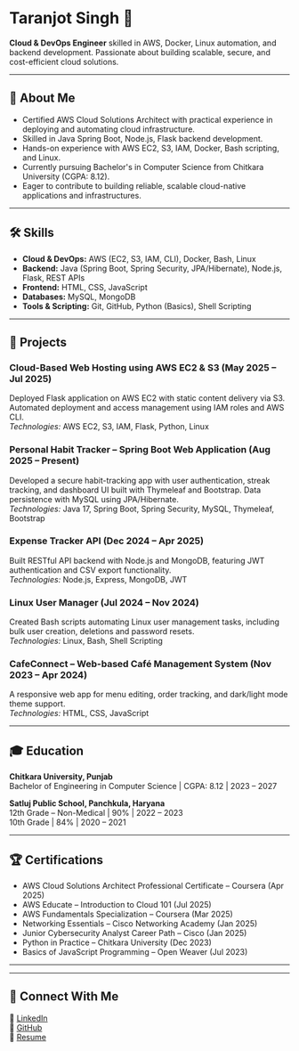 # Taranjot Singh 👋

**Cloud & DevOps Engineer** skilled in AWS, Docker, Linux automation, and backend development. Passionate about building scalable, secure, and cost-efficient cloud solutions.

---

## 🚀 About Me

- Certified AWS Cloud Solutions Architect with practical experience in deploying and automating cloud infrastructure.
- Skilled in Java Spring Boot, Node.js, Flask backend development.
- Hands-on experience with AWS EC2, S3, IAM, Docker, Bash scripting, and Linux.
- Currently pursuing Bachelor's in Computer Science from Chitkara University (CGPA: 8.12).
- Eager to contribute to building reliable, scalable cloud-native applications and infrastructures.

---

## 🛠️ Skills

- **Cloud & DevOps:** AWS (EC2, S3, IAM, CLI), Docker, Bash, Linux  
- **Backend:** Java (Spring Boot, Spring Security, JPA/Hibernate), Node.js, Flask, REST APIs  
- **Frontend:** HTML, CSS, JavaScript  
- **Databases:** MySQL, MongoDB  
- **Tools & Scripting:** Git, GitHub, Python (Basics), Shell Scripting  

---

## 📂 Projects

### Cloud-Based Web Hosting using AWS EC2 & S3 (May 2025 – Jul 2025)  
Deployed Flask application on AWS EC2 with static content delivery via S3. Automated deployment and access management using IAM roles and AWS CLI.  
_Technologies:_ AWS EC2, S3, IAM, Flask, Python, Linux  

### Personal Habit Tracker – Spring Boot Web Application (Aug 2025 – Present)  
Developed a secure habit-tracking app with user authentication, streak tracking, and dashboard UI built with Thymeleaf and Bootstrap. Data persistence with MySQL using JPA/Hibernate.  
_Technologies:_ Java 17, Spring Boot, Spring Security, MySQL, Thymeleaf, Bootstrap  

### Expense Tracker API (Dec 2024 – Apr 2025)  
Built RESTful API backend with Node.js and MongoDB, featuring JWT authentication and CSV export functionality.  
_Technologies:_ Node.js, Express, MongoDB, JWT  

### Linux User Manager (Jul 2024 – Nov 2024)  
Created Bash scripts automating Linux user management tasks, including bulk user creation, deletions and password resets.  
_Technologies:_ Linux, Bash, Shell Scripting  

### CafeConnect – Web-based Café Management System (Nov 2023 – Apr 2024)  
A responsive web app for menu editing, order tracking, and dark/light mode theme support.  
_Technologies:_ HTML, CSS, JavaScript  

---

## 🎓 Education

**Chitkara University, Punjab**  
Bachelor of Engineering in Computer Science | CGPA: 8.12 | 2023 – 2027  

**Satluj Public School, Panchkula, Haryana**  
12th Grade – Non-Medical | 90% | 2022 – 2023  
10th Grade | 84% | 2020 – 2021  

---

## 🏆 Certifications

- AWS Cloud Solutions Architect Professional Certificate – Coursera (Apr 2025)  
- AWS Educate – Introduction to Cloud 101 (Jul 2025)  
- AWS Fundamentals Specialization – Coursera (Mar 2025)  
- Networking Essentials – Cisco Networking Academy (Jan 2025)  
- Junior Cybersecurity Analyst Career Path – Cisco (Jan 2025)  
- Python in Practice – Chitkara University (Dec 2023)  
- Basics of JavaScript Programming – Open Weaver (Jul 2023)  

---

---

## 🔗 Connect With Me
💼 [LinkedIn](https://linkedin.com/in/taranjot13)  
📂 [GitHub](https://github.com/Taranjot13)  
📄 [Resume](https://1drv.ms/w/c/8107c622702d9f46/ERZKiJxWD8dDrNtdYiR69TIBy5xN6uClQenCw8CJRvKutQ?e=fRipOE)  
